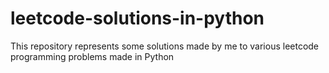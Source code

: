 # leetcode-solutions-in-python
This repository represents some solutions made by me to various leetcode programming problems made in Python
